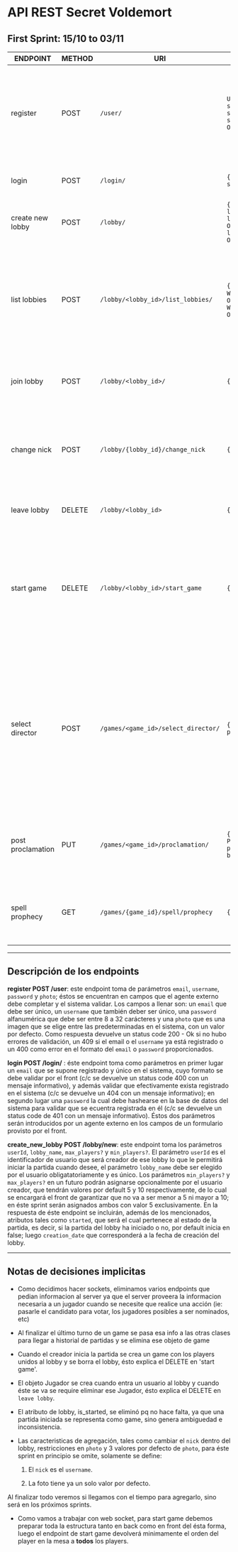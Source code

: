 # API REST Secret Voldemort

## First Sprint: 15/10 to 03/11

|           ENDPOINT          |  METHOD |                  URI                |                 PARAMS        | RESPONSE      | COMMENTS |
| ------------------------    | ------- | ----------------------------------- | ----------------------------- | ------------- | -------- |
|            register         |   POST  | `/user/`                            | `UserIn{ userIn_email: str, userIn_username: str, userIn_password: str, userIn_photo: Optional[str] }` | 201 - `UserOut{ userOut_email: str, userOut_username: str, userOut_operation_result: str = "Succefully created" }` \ 409 - Conflict if: * `email` already registered ** `username` already registered * \ 400 - Bad Request if: * can't parse `password` * * can't parse `username` * \ 422 - Unprocessable Entity if `email`'s format is invalid | For now not include email validation  |
|           login             |   POST  | `/login/`                           | `{email: str, password: str}` | 200 - Ok  `{"access_token": token, "token_type": str}` \ 401 Unauthorized if: * Bad `password` ** `email` doesn't exist * | |
|       create new lobby      |   POST  | `/lobby/`                           | `{PRIVATE} LobbyIn{ lobbyIn_name: str,  lobbyIn_max_players: Optional[int], lobbyIn_min_players: Optional[int]}` | 201 - Created `LobbyOut{ lobbyOut_name: str, lobbyOut_Id: int, lobbyOut_result: str}` | |
|         list lobbies        |   POST  | `/lobby/<lobby_id>/list_lobbies/`   | `{PRIVATE}` `WantedLobbies{ WantedLobbies_from: Optional[int], WantedLobbies_end_at: Optional[int]}`| 200 - OK `LobbyDict{ lobbyDict: Dict}` \ 400 - Bad Request: `WantedLobbies_from` value must be bigger than `WantedLobbies_end_at` value | POST: Dict format = {"lobby_name" : lobby_id}; If both optional values are left empty, list_lobbies will show all the currently existing lobbies |
|          join lobby         |   POST  | `/lobby/<lobby_id>/`                | `{PRIVATE}`                   | 202 - Accepted `JoinLobby{ joinLobby_name : str, joinLobby_result: str}` \ 409 - Conflict: `user_id` already exists in this lobby \ 404 - Not found: `<lobby_id>` doesn't exist | PRE: Lobby should exist |
|          change nick        |   POST  | `/lobby/{lobby_id}/change_nick`     | `{PRIVATE} {nick: str}`       | 202 - ACCEPTED `ChangeNick{ changeNick_result: str}` \ 412 - Precondition Failed | PRE: The inserted nick is not taken; the user is in the lobby; the lobby exist; Player has enough nick points |
|          leave lobby        |  DELETE | `/lobby/<lobby_id>`                 | `{PRIVATE}`                   | 202 - ACCEPTED `LeaveLobby{leaveLobby_response: str}` \ 409 - Conflict \ 200 - OK | PRE: Player is in the lobby; Lobby must exist |
|          start game         |  DELETE | `/lobby/<lobby_id>/start_game`      | `{PRIVATE}`                   | 200 - Ok `GameOut{ GameOut_result: str}` \ 401 - Unauthorized | PRE: The ammount of players should be at least more than the pre-stablished minimum value and less than the pre-stablished maximum value |
|       select director       |   POST  | `/games/<game_id>/select_director/` | `{PRIVATE} PlayerNumber{ player_number: int }` | 200 - `SelectMYDirector {dir_game_id: int, dir_player_number: int, dir_game_response: str}` \ 412 - Precondition Failed | PRE: Player is the Minister; selected player is not the current minister; selected player mustn't have been minister or director in the last turn; the number of player sould be between 0 and the actual amount of players |
|      post proclamation      |   PUT   | `/games/<game_id>/proclamation/`    | `{PRIVATE} ProclamationCard{ proclamationCard_phoenix: bool}` | 200 - `ViewBoard { board_promulged_fenix: int, board_promulged_death_eater: int, board_response: str }` \ 401 - Unauthorized \ 307 - Temporary redirect when the game finished \ 412 - Precondition Failed | PRE : Minister and Director are selected; Game mustn't be finished |
|        spell prophecy       |   GET   | `/games/{game_id}/spell/prophecy`   | `{PRIVATE}`                   | 200 - `Prophecy {prophecy_card_0: int, prophecy_card_1: int, prophecy_card_2: int}` \ 412 - Precondition Failed | PRE: 5 or 6 players in the game; posted 3 death eater cards and player must be Minister |

-------------

## Descripción de los endpoints

**register POST /user**: este endpoint toma de parámetros `email`, `username`, `password` y `photo`; éstos se encuentran en campos que el agente externo debe completar y el sistema validar. Los campos a llenar son: un `email` que debe ser único, un `username` que también deber ser único, una `password` alfanumérica que debe ser entre 8 a 32 carácteres y una `photo` que es una imagen que se elige entre las predeterminadas en el sistema, con un valor por defecto. Como respuesta devuelve un status code 200 - Ok si no hubo errores de validación, un 409 si el email o el `username` ya está registrado o un 400 como error en el formato del `email` o `password` proporcionados.

**login POST /login/** : éste endpoint toma como parámetros en primer lugar un `email` que se supone registrado y único en el sistema, cuyo formato se debe validar por el front (c/c se devuelve un status code 400 con un mensaje informativo), y además validar que efectivamente exista registrado en el sistema (c/c se devuelve un 404 con un mensaje informativo); en segundo lugar una `password` la cual debe hashearse en la base de datos del sistema para validar que se ecuentra registrada en él (c/c se devuelve un status code de 401 con un mensaje informativo). Éstos dos parámetros serán introducidos por un agente externo en los campos de un formulario provisto por el front.

**create_new_lobby POST /lobby/new**: este endpoint toma los parámetros `userId`, `lobby_name`, `max_players?` y `min_players?`. El parámetro `userId` es el identificador de usuario que será creador de ese lobby lo que le permitirá iniciar la partida cuando desee, el parámetro `lobby_name` debe ser elegido por el usuario obligatatoriamente y es único. Los parámetros `min_players?` y `max_players?` en un futuro podrán asignarse opcionalmente por el usuario creador, que tendrán valores por default 5 y 10 respectivamente, de lo cual se encargará el front de garantizar que no va a ser menor a 5 ni mayor a 10; en éste sprint serán asignados ambos con valor 5 exclusivamente. En la respuesta de éste endpoint se incluirán, además de los mencionados, atributos tales como `started`, que será el cual pertenece al estado de la partida, es decir, si la partida del lobby ha iniciado o no, por default inicia en false; luego `creation_date` que corresponderá a la fecha de creación del lobby.

-------------

## Notas de decisiones implicitas

- Como decidimos hacer sockets, eliminamos varios endpoints que pedian informacion al server ya que el server proveera la informacion necesaria a un jugador cuando se necesite que realice una acción (ie: pasarle el candidato para votar, los jugadores posibles a ser nominados, etc)

- Al finalizar el último turno de un game se pasa esa info a las otras clases para llegar a historial de partidas y se elimina ese objeto de game  

- Cuando el creador inicia la partida se crea un game con los players unidos al lobby y se borra el lobby, ésto explica el DELETE en 'start game'.

- El objeto Jugador se crea cuando entra un usuario al lobby y cuando éste se va se require eliminar ese Jugador, ésto explica el DELETE en `leave lobby`.

- El atributo de lobby, is_started, se eliminó pq no hace falta, ya que una partida iniciada se representa como game, sino genera ambiguedad e inconsistencia.

- Las caracteristicas de agregación, tales como cambiar el `nick` dentro del lobby, restricciones en `photo` y 3 valores por defecto de  `photo`, para éste sprint en principio se omite, solamente se define:

  1) El `nick` es el `username`.

  2) La foto tiene ya un solo valor por defecto.

Al finalizar todo veremos si llegamos con el tiempo para agregarlo, sino será en los próximos sprints.

- Como vamos a trabajar con web socket, para start game debemos preparar toda la estructura tanto en back como en front del ésta forma, luego el endpoint de start game devolverá minimamente el orden del player en la mesa a **todos** los players.